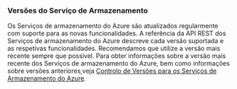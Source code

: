 ### Versões do Serviço de Armazenamento

Os Serviços de armazenamento do Azure são atualizados regularmente com suporte para as novas funcionalidades. A referência da API REST dos Serviços de armazenamento do Azure descreve cada versão suportada e as respetivas funcionalidades. Recomendamos que utilize a versão mais recente sempre que possível. Para obter informações sobre a versão mais recente dos Serviços de armazenamento do Azure, bem como informações sobre versões anteriores,veja [Controlo de Versões para os Serviços de Armazenamento do Azure](https://msdn.microsoft.com/library/azure/dd894041.aspx).  


<!--HONumber=Sep16_HO3-->


